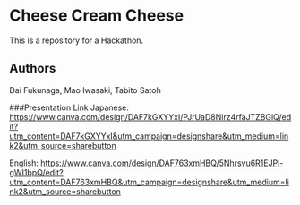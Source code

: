 # Cheese Cream Cheese
This is a repository for a Hackathon.

## Authors
Dai Fukunaga, Mao Iwasaki, Tabito Satoh

###Presentation Link
Japanese:
https://www.canva.com/design/DAF7kGXYYxI/PJrUaD8Nirz4rfaJTZBGlQ/edit?utm_content=DAF7kGXYYxI&utm_campaign=designshare&utm_medium=link2&utm_source=sharebutton

English:
https://www.canva.com/design/DAF763xmHBQ/5Nhrsvu6R1EJPl-gWI1bpQ/edit?utm_content=DAF763xmHBQ&utm_campaign=designshare&utm_medium=link2&utm_source=sharebutton
